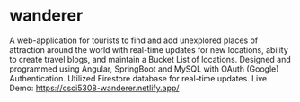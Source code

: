 # wanderer
 A web-application for tourists to find and add unexplored places of attraction around the world with real-time updates for new locations, ability to create travel blogs, and maintain a Bucket List of locations. Designed and programmed using Angular, SpringBoot and MySQL with OAuth (Google) Authentication. Utilized Firestore database for real-time updates.
 Live Demo: https://csci5308-wanderer.netlify.app/
